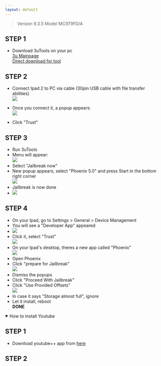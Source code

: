 ```yaml
---
layout: default
---
```


> Version 9.3.5 Model MC979FD/A


## STEP 1  
- Download 3uTools on your pc  
[3u Mainpage](https://3u.com)  
[Direct download for tool](https://url.3u.com/zmAJjyaa)

## STEP 2
- Connect Ipad 2 to PC via cable (30pin USB cable with file transfer abilities)  
![](https://i.imgur.com/RzJVz76.png)  

- Once you connect it, a popup appears:  
![](https://i.imgur.com/6RSOjqI.png)  
- Click "Trust"

## STEP 3
- Run 3uTools  
- Menu will appear:  
![](https://i.imgur.com/l9plkTc.png)  
- Select "Jailbreak now"  
- New popup appears, select "Phoenix 5.0" and press Start in the bottom right corner  
![](https://i.imgur.com/FX6md3R.png)
- Jailbreak is now done  
- ![](https://i.imgur.com/U71rD1A.png)

## STEP 4
- On your Ipad, go to Settings > General > Device Management  
- You will see a "Developer App" appeared  
- ![](https://i.imgur.com/N2Ys2y1.png)  
- Click it, select "Trust"  
![](blob:https://imgur.com/45b57a87-2086-4efe-9471-448eb06d21fa)  
- On your Ipad's desktop, theres a new app called "Phoenix"  
![](https://i.imgur.com/9nzCNBt.png)  
- Open Phoenix  
- Click "prepare for Jailbreak"  
![](https://i.imgur.com/CPUcdXb.png)  
- Dismiss the popups  
- Click "Proceed With Jailbreak"
- Click "Use Provided Offsets"  
![](https://i.imgur.com/Bee58uY.png)  
- In case it says "Storage almost full", ignore  
- Let it install, reboot  
__DONE__
</details>

<details open>  
    <summary> How to Install Youtube </summary>  

## STEP 1  
- Download youtube++ app from [here](https://iosninja.io/ipa-library/download-youtube-plus-ipa-ios)
  
## STEP 2


